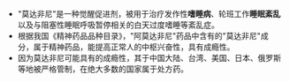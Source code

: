 - "莫达非尼"是一种觉醒促进剂，被用于治疗发作性**嗜睡病**、轮班工作**睡眠紊乱**以及与阻塞性睡眠呼吸暂停相关的白天过度嗜睡等紊乱症。
- 根据我国《精神药品品种目录》，"阿莫达非尼"药品中含有的"莫达非尼"成分，属于精神药品，能提高正常人的中枢兴奋性，具有成瘾性。
- 因为莫达非尼可能具有的成瘾性，其于中国大陆、台湾、美国、日本、俄罗斯等地被严格管制，在绝大多数的国家属于处方药。